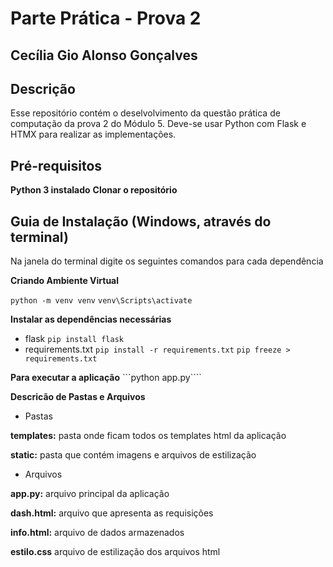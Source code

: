 # Parte Prática - Prova 2
## Cecília Gio Alonso Gonçalves

## Descrição
Esse repositório contém o deselvolvimento da questão prática de computação da prova 2 do Módulo 5. Deve-se usar Python com Flask e HTMX para realizar as implementações.

## Pré-requisitos
**Python 3 instalado**
**Clonar o repositório**

## Guia de Instalação (Windows, através do terminal)
Na janela do terminal digite os seguintes comandos para cada dependência

**Criando Ambiente Virtual**

```python -m venv venv```
```venv\Scripts\activate```

**Instalar as dependências necessárias**

- flask 
```pip install flask```
- requirements.txt
```pip install -r requirements.txt```
```pip freeze > requirements.txt```

**Para executar a aplicação**
```python app.py````

**Descricão de Pastas e Arquivos**
- Pastas

**templates:**  pasta onde ficam todos os templates html da aplicação

**static:**  pasta que contém imagens e arquivos de estilização
- Arquivos

**app.py:** arquivo principal da aplicação

**dash.html:** arquivo que apresenta as requisições

**info.html:** arquivo de dados armazenados

**estilo.css** arquivo de estilização dos arquivos html

